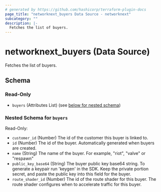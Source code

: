 ```yaml
---
# generated by https://github.com/hashicorp/terraform-plugin-docs
page_title: "networknext_buyers Data Source - networknext"
subcategory: ""
description: |-
  Fetches the list of buyers.
---
```


# networknext_buyers (Data Source)

Fetches the list of buyers.



<!-- schema generated by tfplugindocs -->
## Schema

### Read-Only

- `buyers` (Attributes List) (see [below for nested schema](#nestedatt--buyers))

<a id="nestedatt--buyers"></a>
### Nested Schema for `buyers`

Read-Only:

- `customer_id` (Number) The id of the customer this buyer is linked to.
- `id` (Number) The id of the buyer. Automatically generated when buyers are created.
- `name` (String) The name of the buyer. For example, "riot", "valve" or "respawn"
- `public_key_base64` (String) The buyer public key base64 string. To generate a keypair run 'keygen' in the SDK. Keep the private portion secret, and paste the public key into this field for the buyer.
- `route_shader_id` (Number) The id of the route shader for this buyer. The route shader configures when to accelerate traffic for this buyer.


